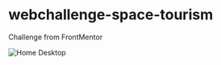 # webchallenge-space-tourism

Challenge from FrontMentor

![Home Desktop](https://github.com/carlosdamaia/webchallenge-space-tourism/blob/main/preview.jpg?raw=true)
